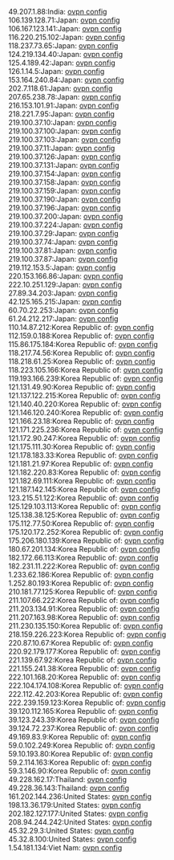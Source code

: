 49.207.1.88:India: [ovpn config](vpn/49_207_1_88.ovpn)  
106.139.128.71:Japan: [ovpn config](vpn/106_139_128_71.ovpn)  
106.167.123.141:Japan: [ovpn config](vpn/106_167_123_141.ovpn)  
116.220.215.102:Japan: [ovpn config](vpn/116_220_215_102.ovpn)  
118.237.73.65:Japan: [ovpn config](vpn/118_237_73_65.ovpn)  
124.219.134.40:Japan: [ovpn config](vpn/124_219_134_40.ovpn)  
125.4.189.42:Japan: [ovpn config](vpn/125_4_189_42.ovpn)  
126.1.14.5:Japan: [ovpn config](vpn/126_1_14_5.ovpn)  
153.164.240.84:Japan: [ovpn config](vpn/153_164_240_84.ovpn)  
202.7.118.61:Japan: [ovpn config](vpn/202_7_118_61.ovpn)  
207.65.238.78:Japan: [ovpn config](vpn/207_65_238_78.ovpn)  
216.153.101.91:Japan: [ovpn config](vpn/216_153_101_91.ovpn)  
218.221.7.95:Japan: [ovpn config](vpn/218_221_7_95.ovpn)  
219.100.37.10:Japan: [ovpn config](vpn/219_100_37_10.ovpn)  
219.100.37.100:Japan: [ovpn config](vpn/219_100_37_100.ovpn)  
219.100.37.103:Japan: [ovpn config](vpn/219_100_37_103.ovpn)  
219.100.37.11:Japan: [ovpn config](vpn/219_100_37_11.ovpn)  
219.100.37.126:Japan: [ovpn config](vpn/219_100_37_126.ovpn)  
219.100.37.131:Japan: [ovpn config](vpn/219_100_37_131.ovpn)  
219.100.37.154:Japan: [ovpn config](vpn/219_100_37_154.ovpn)  
219.100.37.158:Japan: [ovpn config](vpn/219_100_37_158.ovpn)  
219.100.37.159:Japan: [ovpn config](vpn/219_100_37_159.ovpn)  
219.100.37.190:Japan: [ovpn config](vpn/219_100_37_190.ovpn)  
219.100.37.196:Japan: [ovpn config](vpn/219_100_37_196.ovpn)  
219.100.37.200:Japan: [ovpn config](vpn/219_100_37_200.ovpn)  
219.100.37.224:Japan: [ovpn config](vpn/219_100_37_224.ovpn)  
219.100.37.29:Japan: [ovpn config](vpn/219_100_37_29.ovpn)  
219.100.37.74:Japan: [ovpn config](vpn/219_100_37_74.ovpn)  
219.100.37.81:Japan: [ovpn config](vpn/219_100_37_81.ovpn)  
219.100.37.87:Japan: [ovpn config](vpn/219_100_37_87.ovpn)  
219.112.153.5:Japan: [ovpn config](vpn/219_112_153_5.ovpn)  
220.153.166.86:Japan: [ovpn config](vpn/220_153_166_86.ovpn)  
222.10.251.129:Japan: [ovpn config](vpn/222_10_251_129.ovpn)  
27.89.34.203:Japan: [ovpn config](vpn/27_89_34_203.ovpn)  
42.125.165.215:Japan: [ovpn config](vpn/42_125_165_215.ovpn)  
60.70.22.253:Japan: [ovpn config](vpn/60_70_22_253.ovpn)  
61.24.212.217:Japan: [ovpn config](vpn/61_24_212_217.ovpn)  
110.14.87.212:Korea Republic of: [ovpn config](vpn/110_14_87_212.ovpn)  
112.159.0.188:Korea Republic of: [ovpn config](vpn/112_159_0_188.ovpn)  
115.86.175.184:Korea Republic of: [ovpn config](vpn/115_86_175_184.ovpn)  
118.217.74.56:Korea Republic of: [ovpn config](vpn/118_217_74_56.ovpn)  
118.218.61.25:Korea Republic of: [ovpn config](vpn/118_218_61_25.ovpn)  
118.223.105.166:Korea Republic of: [ovpn config](vpn/118_223_105_166.ovpn)  
119.193.166.239:Korea Republic of: [ovpn config](vpn/119_193_166_239.ovpn)  
121.131.49.90:Korea Republic of: [ovpn config](vpn/121_131_49_90.ovpn)  
121.137.122.215:Korea Republic of: [ovpn config](vpn/121_137_122_215.ovpn)  
121.140.40.220:Korea Republic of: [ovpn config](vpn/121_140_40_220.ovpn)  
121.146.120.240:Korea Republic of: [ovpn config](vpn/121_146_120_240.ovpn)  
121.166.23.18:Korea Republic of: [ovpn config](vpn/121_166_23_18.ovpn)  
121.171.225.236:Korea Republic of: [ovpn config](vpn/121_171_225_236.ovpn)  
121.172.90.247:Korea Republic of: [ovpn config](vpn/121_172_90_247.ovpn)  
121.175.111.30:Korea Republic of: [ovpn config](vpn/121_175_111_30.ovpn)  
121.178.183.33:Korea Republic of: [ovpn config](vpn/121_178_183_33.ovpn)  
121.181.21.97:Korea Republic of: [ovpn config](vpn/121_181_21_97.ovpn)  
121.182.220.83:Korea Republic of: [ovpn config](vpn/121_182_220_83.ovpn)  
121.182.69.111:Korea Republic of: [ovpn config](vpn/121_182_69_111.ovpn)  
121.187.142.145:Korea Republic of: [ovpn config](vpn/121_187_142_145.ovpn)  
123.215.51.122:Korea Republic of: [ovpn config](vpn/123_215_51_122.ovpn)  
125.129.103.113:Korea Republic of: [ovpn config](vpn/125_129_103_113.ovpn)  
125.138.38.125:Korea Republic of: [ovpn config](vpn/125_138_38_125.ovpn)  
175.112.77.50:Korea Republic of: [ovpn config](vpn/175_112_77_50.ovpn)  
175.120.172.252:Korea Republic of: [ovpn config](vpn/175_120_172_252.ovpn)  
175.206.180.139:Korea Republic of: [ovpn config](vpn/175_206_180_139.ovpn)  
180.67.201.134:Korea Republic of: [ovpn config](vpn/180_67_201_134.ovpn)  
182.172.66.113:Korea Republic of: [ovpn config](vpn/182_172_66_113.ovpn)  
182.231.11.222:Korea Republic of: [ovpn config](vpn/182_231_11_222.ovpn)  
1.233.62.186:Korea Republic of: [ovpn config](vpn/1_233_62_186.ovpn)  
1.252.80.193:Korea Republic of: [ovpn config](vpn/1_252_80_193.ovpn)  
210.181.77.125:Korea Republic of: [ovpn config](vpn/210_181_77_125.ovpn)  
211.107.66.222:Korea Republic of: [ovpn config](vpn/211_107_66_222.ovpn)  
211.203.134.91:Korea Republic of: [ovpn config](vpn/211_203_134_91.ovpn)  
211.207.163.98:Korea Republic of: [ovpn config](vpn/211_207_163_98.ovpn)  
211.230.135.150:Korea Republic of: [ovpn config](vpn/211_230_135_150.ovpn)  
218.159.226.223:Korea Republic of: [ovpn config](vpn/218_159_226_223.ovpn)  
220.87.10.67:Korea Republic of: [ovpn config](vpn/220_87_10_67.ovpn)  
220.92.179.177:Korea Republic of: [ovpn config](vpn/220_92_179_177.ovpn)  
221.139.67.92:Korea Republic of: [ovpn config](vpn/221_139_67_92.ovpn)  
221.155.241.38:Korea Republic of: [ovpn config](vpn/221_155_241_38.ovpn)  
222.101.168.20:Korea Republic of: [ovpn config](vpn/222_101_168_20.ovpn)  
222.104.174.108:Korea Republic of: [ovpn config](vpn/222_104_174_108.ovpn)  
222.112.42.203:Korea Republic of: [ovpn config](vpn/222_112_42_203.ovpn)  
222.239.159.123:Korea Republic of: [ovpn config](vpn/222_239_159_123.ovpn)  
39.120.112.165:Korea Republic of: [ovpn config](vpn/39_120_112_165.ovpn)  
39.123.243.39:Korea Republic of: [ovpn config](vpn/39_123_243_39.ovpn)  
39.124.72.237:Korea Republic of: [ovpn config](vpn/39_124_72_237.ovpn)  
49.169.83.9:Korea Republic of: [ovpn config](vpn/49_169_83_9.ovpn)  
59.0.102.249:Korea Republic of: [ovpn config](vpn/59_0_102_249.ovpn)  
59.10.193.80:Korea Republic of: [ovpn config](vpn/59_10_193_80.ovpn)  
59.2.114.163:Korea Republic of: [ovpn config](vpn/59_2_114_163.ovpn)  
59.3.146.90:Korea Republic of: [ovpn config](vpn/59_3_146_90.ovpn)  
49.228.162.17:Thailand: [ovpn config](vpn/49_228_162_17.ovpn)  
49.228.36.143:Thailand: [ovpn config](vpn/49_228_36_143.ovpn)  
161.202.144.236:United States: [ovpn config](vpn/161_202_144_236.ovpn)  
198.13.36.179:United States: [ovpn config](vpn/198_13_36_179.ovpn)  
202.182.127.177:United States: [ovpn config](vpn/202_182_127_177.ovpn)  
208.94.244.242:United States: [ovpn config](vpn/208_94_244_242.ovpn)  
45.32.29.3:United States: [ovpn config](vpn/45_32_29_3.ovpn)  
45.32.8.100:United States: [ovpn config](vpn/45_32_8_100.ovpn)  
1.54.181.134:Viet Nam: [ovpn config](vpn/1_54_181_134.ovpn)  
